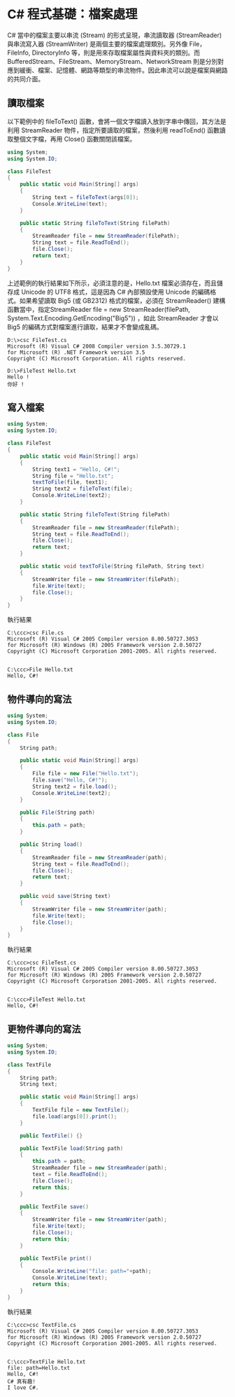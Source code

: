 # C# 程式基礎：檔案處理

C# 當中的檔案主要以串流 (Stream) 的形式呈現，串流讀取器 (StreamReader) 與串流寫入器 (StreamWriter) 是兩個主要的檔案處理類別。另外像 File，FileInfo, DirectoryInfo 等，則是用來存取檔案屬性與資料夾的類別。而BufferedStream、FileStream、MemoryStream、NetworkStream 則是分別對應到緩衝、檔案、記憶體、網路等類型的串流物件。因此串流可以說是檔案與網路的共同介面。

## 讀取檔案

以下範例中的 fileToText() 函數，會將一個文字檔讀入放到字串中傳回，其方法是利用 StreamReader 物件，指定所要讀取的檔案，然後利用 readToEnd() 函數讀取整個文字檔，再用 Close() 函數關閉該檔案。

```CS
using System;
using System.IO;

class FileTest 
{
    public static void Main(String[] args)
    {
    	String text = fileToText(args[0]);
    	Console.WriteLine(text);
    }

    public static String fileToText(String filePath)
    {
    	StreamReader file = new StreamReader(filePath);
    	String text = file.ReadToEnd();
    	file.Close();
    	return text;
    }
}
```

上述範例的執行結果如下所示，必須注意的是，Hello.txt 檔案必須存在，而且儲存成 Unicode 的 UTF8 格式，這是因為 C# 內部預設使用 Unicode 的編碼格式。如果希望讀取 Big5 (或 GB2312) 格式的檔案，必須在 StreamReader() 建構函數當中，指定StreamReader file = new StreamReader(filePath, System.Text.Encoding.GetEncoding("Big5")) ，如此 StreamReader 才會以 Big5 的編碼方式對檔案進行讀取，結果才不會變成亂碼。

```
D:\>csc FileTest.cs
Microsoft (R) Visual C# 2008 Compiler version 3.5.30729.1
for Microsoft (R) .NET Framework version 3.5
Copyright (C) Microsoft Corporation. All rights reserved.

D:\>FileTest Hello.txt
Hello !
你好 !
```

## 寫入檔案

```CS
using System;
using System.IO;

class FileTest
{
    public static void Main(String[] args)
    {
        String text1 = "Hello, C#!";
        String file = "Hello.txt";
        textToFile(file, text1);
        String text2 = fileToText(file);
        Console.WriteLine(text2);
    }

    public static String fileToText(String filePath)
    {
        StreamReader file = new StreamReader(filePath);
        String text = file.ReadToEnd();
        file.Close();
        return text;
    }

    public static void textToFile(String filePath, String text)
    {
        StreamWriter file = new StreamWriter(filePath);
        file.Write(text);
        file.Close();
    }
}
```

執行結果

```
C:\ccc>csc File.cs
Microsoft (R) Visual C# 2005 Compiler version 8.00.50727.3053
for Microsoft (R) Windows (R) 2005 Framework version 2.0.50727
Copyright (C) Microsoft Corporation 2001-2005. All rights reserved.


C:\ccc>File Hello.txt
Hello, C#!
```

## 物件導向的寫法

```CS
using System;
using System.IO;

class File
{
    String path;

    public static void Main(String[] args)
    {
        File file = new File("Hello.txt");
        file.save("Hello, C#!");
        String text2 = file.load();
        Console.WriteLine(text2);
    }

    public File(String path)
    {
        this.path = path;
    }

    public String load()
    {
        StreamReader file = new StreamReader(path);
        String text = file.ReadToEnd();
        file.Close();
        return text;
    }

    public void save(String text)
    {
        StreamWriter file = new StreamWriter(path);
        file.Write(text);
        file.Close();
    }
}
```

執行結果

```
C:\ccc>csc FileTest.cs
Microsoft (R) Visual C# 2005 Compiler version 8.00.50727.3053
for Microsoft (R) Windows (R) 2005 Framework version 2.0.50727
Copyright (C) Microsoft Corporation 2001-2005. All rights reserved.


C:\ccc>FileTest Hello.txt
Hello, C#!
```

## 更物件導向的寫法

```CS
using System;
using System.IO;

class TextFile
{
    String path;
    String text;

    public static void Main(String[] args)
    {
        TextFile file = new TextFile();
        file.load(args[0]).print();
    }

    public TextFile() {}

    public TextFile load(String path)
    {
        this.path = path;
        StreamReader file = new StreamReader(path);
        text = file.ReadToEnd();
        file.Close();
        return this;
    }

    public TextFile save()
    {
        StreamWriter file = new StreamWriter(path);
        file.Write(text);
        file.Close();
        return this;
    }

    public TextFile print()
    {
        Console.WriteLine("file: path="+path);
        Console.WriteLine(text);
        return this;
    }
}
```

執行結果

```
C:\ccc>csc TextFile.cs
Microsoft (R) Visual C# 2005 Compiler version 8.00.50727.3053
for Microsoft (R) Windows (R) 2005 Framework version 2.0.50727
Copyright (C) Microsoft Corporation 2001-2005. All rights reserved.


C:\ccc>TextFile Hello.txt
file: path=Hello.txt
Hello, C#!
C# 真有趣!
I love C#.

```

